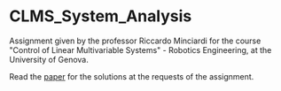 # CLMS_System_Analysis
Assignment given by the professor Riccardo Minciardi for the course "Control of Linear Multivariable Systems" - Robotics Engineering, at the University of Genova.

Read the [paper](https://github.com/LoreBene99/CLMS_System_Analysis/blob/main/Assignment_LorenzoBenedetti.pdf) for the solutions at the requests of the assignment.
